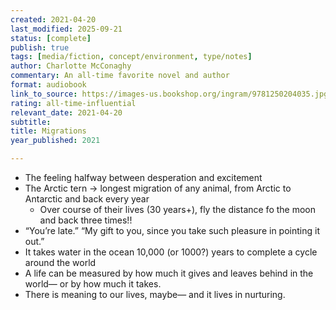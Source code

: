 ```yaml
---
created: 2021-04-20
last_modified: 2025-09-21
status: [complete]
publish: true
tags: [media/fiction, concept/environment, type/notes]
author: Charlotte McConaghy
commentary: An all-time favorite novel and author
format: audiobook
link_to_source: https://images-us.bookshop.org/ingram/9781250204035.jpg?v=1ea8a467827b412fd00969177b10bb23
rating: all-time-influential
relevant_date: 2021-04-20
subtitle:
title: Migrations
year_published: 2021

---
```


- The feeling halfway between desperation and excitement
- The Arctic tern → longest migration of any animal, from Arctic to Antarctic and back every year
    - Over course of their lives (30 years+), fly the distance fo the moon and back three times!!
- “You’re late.” “My gift to you, since you take such pleasure in pointing it out.”
- It takes water in the ocean 10,000 (or 1000?) years to complete a cycle around the world
- A life can be measured by how much it gives and leaves behind in the world— or by how much it takes.
- There is meaning to our lives, maybe— and it lives in nurturing.
